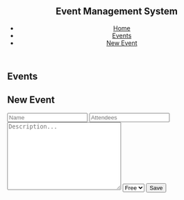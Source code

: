 
<body>
    <header id="home">
      <nav class="navbar">
        <h1>Event Management System</h1>
        <ul>
            <li><a href="#home">Home</a></li>
            <li><a href="#events">Events</a></li>
            <li><a href="#add-event">New Event</a></li>
        </ul>
      </nav>
      <div class="welcome-event"></div>
    </header>
    <main>
        <section id="events">
            <h1 class="section-title">Events</h1>
            <div class="events-container"></div>
        </section>
        <section id="add-event">
            <h1 class="section-title">New Event</h1>
            <form class="form">
                <input type="text" id="name" placeholder="Name">
                <input type="number" id="attendee" placeholder="Attendees">
                <textarea id="description" cols="30" rows="10" placeholder="Description..."></textarea>
                <select id="status">
                    <option value="0">Free</option>
                    <option value="1">Paid</option>
                </select>
                <button class="btn btn-primary">Save</button>
            </form>
        </section>
    </main>
    <script src="https://www.gstatic.com/firebasejs/7.9.1/firebase-app.js"></script>
<script src="https://www.gstatic.com/firebasejs/7.9.1/firebase-firestore.js"></script>

<script>
 


</body>
</html>
